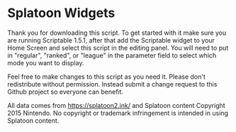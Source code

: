 # Splatoon Widgets

Thank you for downloading this script. To get started with it make sure you are running Scriptable 1.5.1, after that add the Scriptable widget to your Home Screen and select this script in the editing panel. You will need to put in "regular", "ranked", or "league" in the parameter field to select which mode you want to display.

Feel free to make changes to this script as you need it. Please don't redistribute without permission. Instead submit a change request to this Github project so everyone can benefit.

All data comes from https://splatoon2.ink/ and Splatoon content Copyright 2015 Nintendo. No copyright or trademark infringement is intended in using Splatoon content.